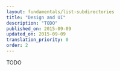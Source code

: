 ```yaml
---
layout: fundamentals/list-subdirectories
title: "Design and UI"
description: "TODO"
published_on: 2015-09-09
updated_on: 2015-09-09
translation_priority: 0
order: 2
---
```


<p class="intro">
  TODO
</p>
